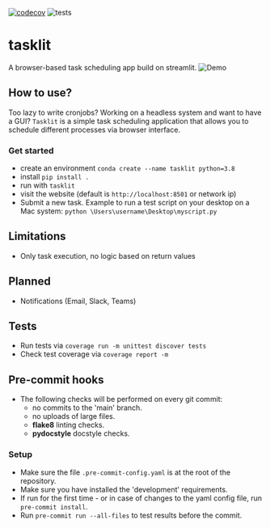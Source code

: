 [![codecov](https://codecov.io/gh/straussmaximilian/tasklit/branch/main/graph/badge.svg?token=BW3L9GQ7M1)](https://codecov.io/gh/straussmaximilian/tasklit)
![tests](https://github.com/straussmaximilian/tasklit/actions/workflows/run_unittests_and_linting.yml/badge.svg?branch=main)


# tasklit
A browser-based task scheduling app build on streamlit.
![Demo](assets/demo.gif)

## How to use?

Too lazy to write cronjobs? Working on a headless system and want to have a GUI?
`Tasklit` is a simple task scheduling application that allows you to schedule different processes via browser interface.

### Get started

* create an environment `conda create --name tasklit python=3.8`
* install `pip install .`
* run with `tasklit`
* visit the website (default is `http://localhost:8501` or network ip)
* Submit a new task. Example to run a test script on your desktop on a Mac system: `python \Users\username\Desktop\myscript.py`

## Limitations
* Only task execution, no logic based on return values

## Planned
* Notifications (Email, Slack, Teams)

## Tests
* Run tests via
  ```coverage run -m unittest discover tests```
* Check test coverage via ```coverage report -m```

## Pre-commit hooks
* The following checks will be performed on every git commit:
  * no commits to the 'main' branch.
  * no uploads of large files.
  * **flake8** linting checks.
  * **pydocstyle** docstyle checks.

### Setup

* Make sure the file ```.pre-commit-config.yaml``` is at the root of the repository. 
* Make sure you have installed the 'development' requirements.
* If run for the first time - or in case of changes to the yaml config file, run ```pre-commit install```.
* Run ```pre-commit run --all-files``` to test results before the commit.